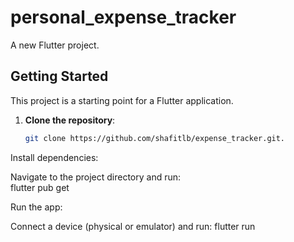 # personal_expense_tracker

A new Flutter project.

## Getting Started

This project is a starting point for a Flutter application.
1. **Clone the repository**:

   ```bash
   git clone https://github.com/shafitlb/expense_tracker.git.

Install dependencies:

Navigate to the project directory and run:      
   flutter pub get

Run the app:

Connect a device (physical or emulator) and run:
   flutter run
